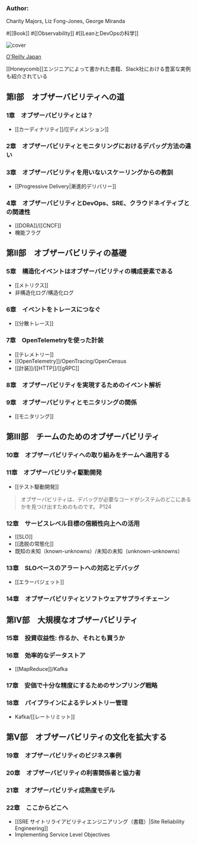 ### Author:
Charity Majors, Liz Fong-Jones, George Miranda

#[[Book]] #[[Observability]] #[[LeanとDevOpsの科学]]

![cover](https://www.oreilly.co.jp/books/images/picture_large978-4-8144-0012-6.jpeg)

[O'Reilly Japan](https://www.oreilly.co.jp/books/9784814400126/)

[[Honeycomb]]エンジニアによって書かれた書籍、Slack社における豊富な実例も紹介されている

## 第Ⅰ部　オブザーバビリティへの道
### 1章　オブザーバビリティとは？
- [[カーディナリティ]]/[[ディメンション]]
### 2章　オブザーバビリティとモニタリングにおけるデバッグ方法の違い 
### 3章　オブザーバビリティを用いないスケーリングからの教訓
- [[Progressive Delivery|漸進的デリバリー]]
### 4章　オブザーバビリティとDevOps、SRE、クラウドネイティブとの関連性
- [[DORA]]/[[CNCF]]
- 機能フラグ
## 第Ⅱ部　オブザーバビリティの基礎 
### 5章　構造化イベントはオブザーバビリティの構成要素である
- [[メトリクス]]
- 非構造化ログ/構造化ログ
### 6章　イベントをトレースにつなぐ
- [[分散トレース]]
### 7章　OpenTelemetryを使った計装
- [[テレメトリー]]
- [[OpenTelemetry]]/OpenTracing/OpenCensus
- [[計装]]/[[HTTP]]/[[gRPC]]
### 8章　オブザーバビリティを実現するためのイベント解析
### 9章　オブザーバビリティとモニタリングの関係
- [[モニタリング]]
## 第Ⅲ部　チームのためのオブザーバビリティ 
### 10章　オブザーバビリティへの取り組みをチームへ適用する
### 11章　オブザーバビリティ駆動開発
- [[テスト駆動開発]]
> オブザーバビリティは、デバッグが必要なコードがシステムのどこにあるかを見つけ出すためのものです。
P124
### 12章　サービスレベル目標の信頼性向上への活用
- [[SLO]]
- [[逸脱の常態化]]
- 既知の未知（known-unknowns）/未知の未知（unknown-unknowns）
### 13章　SLOベースのアラートへの対応とデバッグ
- [[エラーバジェット]]
### 14章　オブザーバビリティとソフトウェアサプライチェーン
## 第Ⅳ部　大規模なオブザーバビリティ 
### 15章　投資収益性: 作るか、それとも買うか
### 16章　効率的なデータストア
- [[MapReduce]]/Kafka
### 17章　安価で十分な精度にするためのサンプリング戦略
### 18章　パイプラインによるテレメトリー管理
- Kafka/[[レートリミット]]
## 第Ⅴ部　オブザーバビリティの文化を拡大する 
### 19章　オブザーバビリティのビジネス事例
### 20章　オブザーバビリティの利害関係者と協力者
### 21章　オブザーバビリティ成熟度モデル
### 22章　ここからどこへ
- [[SRE サイトリライアビリティエンジニアリング（書籍）|Site Reliability Engineering]]
- Implementing Service Level Objectives